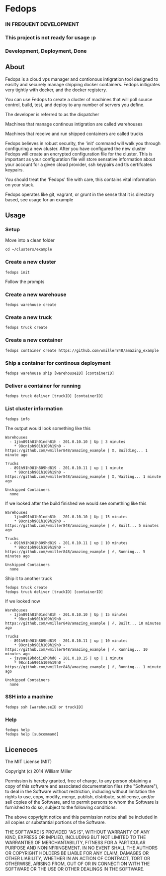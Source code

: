 # Fedops #

### IN FREQUENT DEVELOPMENT ###
### This project is not ready for usage :p ###

### Development, Deployment, Done ###

## About ##

Fedops is a cloud vps manager and contionous intigration tool designed to easilty and securely manage shipping docker containers. Fedops initigrates very tightly with docker, and the docker registery.

You can use Fedops to create a cluster of machines that will poll source control, build, test, and deploy to any number of servers you define.

The developer is referred to as the dispatcher

Machines that manage continous intigration are called warehouses

Machines that receive and run shipped containers are called trucks

Fedops believes in robust security, the 'init' command will walk you through configuring a new cluster.
After you have configured the new cluster Fedops will create an encrypted configuration file for the cluster.
This is important as your configuration file will store sensative information about your account for a given cloud provider, ssh keypairs and tls certifcates keypairs.

You should treat the 'Fedops' file with care, this contains vital information on your stack.

Fedops operates like git, vagrant, or grunt in the sense that it is directory based, see usage for an example

## Usage ##

### Setup ###
Move into a clean folder
```
cd ~/clusters/example
```

### Create a new cluster ###
```
fedops init
```
Follow the prompts


### Create a new warehouse ###
```
fedops warehouse create
```

### Create a new truck ###
```
fedops truck create
```

### Create a new container ###
```
fedops container create https://github.com/wmiller848/amazing_example
```

### Ship a container for continous deployment ###
```
fedops warehouse ship [warehouseID] [containerID]
```

### Deliver a container for running ###
```
fedops truck deliver [truckID] [containerID]
```

### List cluster information ###
```
fedops info
```

The output would look something like this
```
Warehouses
  - 1jbn891h81h01ndh81h - 201.0.10.10 | Up | 3 minutes
    * 98cn1oh901h109h19h0 - https://github.com/wmiller848/amazing_example | X, Building... 1 minute ago

Trucks
  - 891h91h981h809hd819 - 201.0.10.11 | up | 1 minute
    * 98cn1oh901h109h19h0 - https://github.com/wmiller848/amazing_example | X, Waiting... 1 minute ago
  
Unshipped Containers
  none
```

If we looked after the build finished we would see something like this
```
Warehouses
  - 1jbn891h81h01ndh81h - 201.0.10.10 | Up | 15 minutes
    * 98cn1oh901h109h19h0 - https://github.com/wmiller848/amazing_example | √, Built... 5 minutes ago

Trucks
  - 891h91h981h809hd819 - 201.0.10.11 | up | 10 minutes
    * 98cn1oh901h109h19h0 - https://github.com/wmiller848/amazing_example | √, Running... 5 minutes ago
  
Unshipped Containers
  none
```

Ship it to another truck
```
fedops truck create
fedops truck deliver [truckID] [containerID]
```

If we looked now
```
Warehouses
  - 1jbn891h81h01ndh81h - 201.0.10.10 | Up | 15 minutes
    * 98cn1oh901h109h19h0 - https://github.com/wmiller848/amazing_example | √, Built... 10 minutes ago

Trucks
  - 891h91h981h809hd819 - 201.0.10.11 | up | 10 minutes
    * 98cn1oh901h109h19h0 - https://github.com/wmiller848/amazing_example | √, Running... 10 minutes ago
  - jsysa819bdoi18h0hd0 - 201.0.10.15 | up | 1 minute
    * 98cn1oh901h109h19h0 - https://github.com/wmiller848/amazing_example | √, Running... 1 minute ago
  
Unshipped Containers
  none
```

### SSH into a machine ###
```
fedops ssh [warehouseID or truckID]
```

### Help ###
```
fedops help
fedops help [subcommand]
```

## Liceneces ##

The MIT License (MIT)

Copyright (c) 2014 William Miller

Permission is hereby granted, free of charge, to any person obtaining a copy
of this software and associated documentation files (the "Software"), to deal
in the Software without restriction, including without limitation the rights
to use, copy, modify, merge, publish, distribute, sublicense, and/or sell
copies of the Software, and to permit persons to whom the Software is
furnished to do so, subject to the following conditions:

The above copyright notice and this permission notice shall be included in all
copies or substantial portions of the Software.

THE SOFTWARE IS PROVIDED "AS IS", WITHOUT WARRANTY OF ANY KIND, EXPRESS OR
IMPLIED, INCLUDING BUT NOT LIMITED TO THE WARRANTIES OF MERCHANTABILITY,
FITNESS FOR A PARTICULAR PURPOSE AND NONINFRINGEMENT. IN NO EVENT SHALL THE
AUTHORS OR COPYRIGHT HOLDERS BE LIABLE FOR ANY CLAIM, DAMAGES OR OTHER
LIABILITY, WHETHER IN AN ACTION OF CONTRACT, TORT OR OTHERWISE, ARISING FROM,
OUT OF OR IN CONNECTION WITH THE SOFTWARE OR THE USE OR OTHER DEALINGS IN THE
SOFTWARE.

